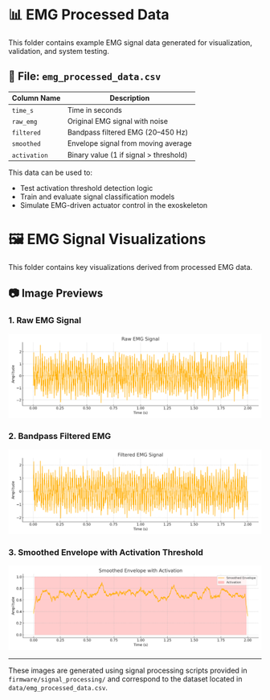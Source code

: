 # 📊 EMG Processed Data

This folder contains example EMG signal data generated for visualization, validation, and system testing.

## 🧾 File: `emg_processed_data.csv`

| Column Name | Description |
|-------------|-------------|
| `time_s`    | Time in seconds |
| `raw_emg`   | Original EMG signal with noise |
| `filtered`  | Bandpass filtered EMG (20–450 Hz) |
| `smoothed`  | Envelope signal from moving average |
| `activation`| Binary value (1 if signal > threshold) |

This data can be used to:
- Test activation threshold detection logic
- Train and evaluate signal classification models
- Simulate EMG-driven actuator control in the exoskeleton

# 🖼 EMG Signal Visualizations

This folder contains key visualizations derived from processed EMG data.

## 📷 Image Previews

### 1. Raw EMG Signal
![Raw EMG](./emg_plot_raw.png)

### 2. Bandpass Filtered EMG
![Filtered EMG](./emg_plot_filtered.png)

### 3. Smoothed Envelope with Activation Threshold
![Smoothed Envelope](./emg_plot_envelope.png)

---

These images are generated using signal processing scripts provided in `firmware/signal_processing/` and correspond to the dataset located in `data/emg_processed_data.csv`.


